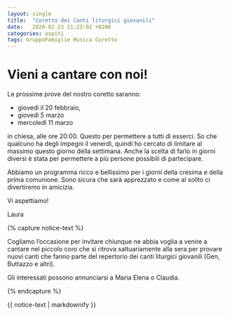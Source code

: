```yaml
---
layout: single
title:  "Coretto dei Canti liturgici giovanili"
date:   2020-02-23 11:23:02 +0200
categories: ospiti
tags: GruppoFamiglie Musica Coretto
---
```


# Vieni a cantare con noi!





Le prossime prove del nostro coretto saranno:


* giovedì il 20 febbraio, 
* giovedì 5 marzo 
* mercoledì 11 marzo


 in chiesa, alle ore 20:00. Questo per permettere a tutti di esserci. So che qualcuno ha degli impegni il venerdì, quindi ho cercato di limitare al massimo questo giorno della settimana. Anche la scelta di farlo in giorni diversi è stata per permettere a più persone possibili di partecipare. 

 Abbiamo un programma ricco e bellissimo per i giorni della cresima e della prima comunione. Sono sicura che sarà apprezzato e come al solito ci divertiremo in amicizia.


 Vi aspettiamo!

Laura 



{% capture notice-text %}


Cogliamo l’occasione per invitare chiunque ne abbia voglia a venire a cantare nel piccolo coro che si ritrova saltuariamente alla sera per provare nuovi canti che fanno parte del repertorio dei canti liturgici giovanili (Gen, Buttazzo e altri). 


Gli interessati possono annunciarsi a Maria Elena o Claudia.


{% endcapture %}
<div class="notice--primary">
  {{ notice-text | markdownify }}
</div>




